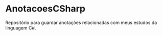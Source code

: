 # AnotacoesCSharp
Repositório para guardar anotações relacionadas com meus estudos da linguagem C#. 